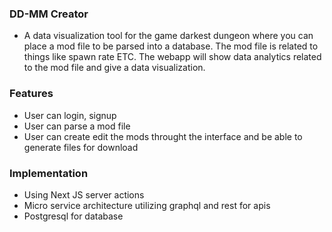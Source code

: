 ### DD-MM Creator
- A data visualization tool for the game darkest dungeon where you can place a mod file to be parsed into a database. The mod file is related to things like spawn rate ETC. The webapp will show data analytics related to the mod file and give a data visualization.

### Features
- User can login, signup
- User can parse a mod file 
- User can create edit the mods throught the interface and be able to generate files for download

### Implementation
- Using Next JS server actions
- Micro service architecture utilizing graphql and rest for apis
- Postgresql for database